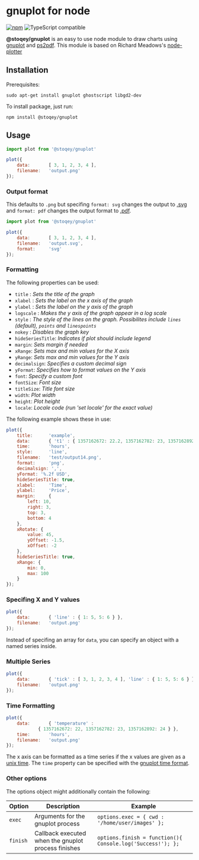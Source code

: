 # **gnuplot** for node

[![npm](https://img.shields.io/npm/dt/@stoqey/gnuplot.svg)](http://www.npmtrends.com/@stoqey/gnuplot)
![TypeScript compatible](https://img.shields.io/badge/typescript-compatible-brightgreen.svg)

**@stoqey/gnuplot** is an easy to use node  module to draw charts using [gnuplot](http://www.gnuplot.info/) and [ps2pdf](http://pages.cs.wisc.edu/~ghost/doc/AFPL/6.50/Ps2pdf.htm). This module is based on Richard Meadows's [node-plotter](https://github.com/richardeoin/nodejs-plotter)

## Installation ##

Prerequisites:

```
sudo apt-get install gnuplot ghostscript libgd2-dev
```

To install package, just run:

```
npm install @stoqey/gnuplot
```

## Usage ##

```javascript
import plot from '@stoqey/gnuplot'

plot({
	data:		[ 3, 1, 2, 3, 4 ],
	filename:	'output.png'
});
```

### Output format ###

This defaults to `.png` but specifing `format: svg` changes the output
to [.svg](http://www.w3.org/Graphics/SVG/) and `format: pdf` changes
the output format to
[.pdf](http://en.wikipedia.org/wiki/Portable_Document_Format).

```javascript
import plot from '@stoqey/gnuplot'

plot({
	data:		[ 3, 1, 2, 3, 4 ],
	filename:	'output.svg',
	format:		'svg'
});
```

### Formatting ###

The following properties can be used:
- `title` : _Sets the title of the graph_
- `xlabel` : _Sets the label on the x axis of the graph_
- `ylabel` : _Sets the label on the y axis of the graph_
- `logscale` : _Makes the y axis of the graph appear in a log scale_
- `style` : _The style of the lines on the graph. Possibilites include
  `lines` (default), `points` and `linespoints`_
- `nokey` : _Disables the graph key_
- `hideSeriesTitle`: _Indicates if plot should include legend_
- `margin`: _Sets margin if needed_
- `xRange`: _Sets max and min values for the X axis_
- `yRange`: _Sets max and min values for the Y axis_
- `decimalsign`: _Specifies a custom decimal sign_
- `yFormat`: _Specifies how to format values on the Y axis_
- `font`: _Specify a custom font_
- `fontSize`: _Font size_
- `titleSize`: _Title font size_
- `width`: _Plot width_
- `height`: _Plot height_
- `locale`: _Locale code (run 'set locale' for the exact value)_

The following example shows these in use:

```javascript
plot({
	title:		'example',
	data:		{ 't1' : { 1357162672: 22.2, 1357162782: 23, 1357162892: 24 } },
	time:		'hours',
	style:		'line',
	filename:	'test/output14.png',
	format:		'png',
	decimalsign: ',',
	yFormat: '%.2f USD',
	hideSeriesTitle: true,
	xlabel:		'Time',
	ylabel:		'Price',
	margin: 	{
		left: 10,
		right: 3,
		top: 3,
		bottom: 4
	},
	xRotate: {
		value: 45,
		yOffset: -1.5,
		xOffset: -2
	},
	hideSeriesTitle: true,
	xRange: {
		min: 0,
		max: 100
	}
});
```

### Specifing X and Y values ###

```javascript
plot({
	data:		{ 'line' : { 1: 5, 5: 6 } },
	filename:	'output.png'
});
```

Instead of specifing an array for `data`, you can specify an object
with a named series inside.

### Multiple Series ###

```javascript
plot({
	data:		{ 'tick' : [ 3, 1, 2, 3, 4 ], 'line' : { 1: 5, 5: 6 } },
	filename:	'output.png'
});
```

### Time Formatting ###

```javascript
plot({
	data:		{ 'temperature' :
			{ 1357162672: 22, 1357162782: 23, 1357162892: 24 } },
	time:		'hours',
	filename:	'output.png'
});
```

The x axis can be formatted as a time series if the x values are given
as a [unix time](http://en.wikipedia.org/wiki/Unix_time). The `time`
property can be specified with the [gnuplot time format](http://gnuplot.sourceforge.net/docs_4.2/node274.html).

### Other options ###

The options object might additionally contain the following:

Option | Description | Example
-------|-------------|---------
`exec`   | Arguments for the gnuplot process | `options.exec = { cwd : '/home/user/images' };`
`finish` | Callback executed when the gnuplot process finishes | `options.finish = function(){ Console.log('Success!'); };`
